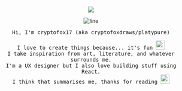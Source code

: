 <div align="center">
 <br>
<img src="https://github.com/user-attachments/assets/45aa6652-ee64-4612-8924-48627d02709d" max-height="32" />
<br>

![line](https://github.com/user-attachments/assets/927a6ed5-89c0-434d-a5a7-210df04d6cd2)

 <samp>

Hi, I'm cryptofox17 (aka cryptofoxdraws/platypure)

I love to create things because... it's fun 
<img src="https://github.com/user-attachments/assets/d31ed95e-78b0-47c8-b0b7-06a425f1364c" height="24" /> <br>
I take inspiration from art, literature, and whatever surrounds me. <br>
I'm a UX designer but I also love building stuff using React. <br>
I think that summarises me, thanks for reading <img src="https://github.com/user-attachments/assets/0c8d4fc5-de0f-49ef-8a64-d768f725ae50" width="24" />

</samp>
</div>

